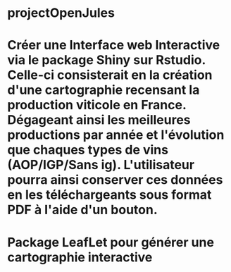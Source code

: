 # projectOpenJules
# Créer une Interface web Interactive via le package Shiny sur Rstudio. Celle-ci consisterait en la création d'une cartographie recensant la production viticole en France. Dégageant ainsi les meilleures productions par année et l'évolution que chaques types de vins (AOP/IGP/Sans ig). L'utilisateur pourra ainsi conserver ces données en les téléchargeants sous format PDF à l'aide d'un bouton.
# Package LeafLet pour générer une cartographie interactive
